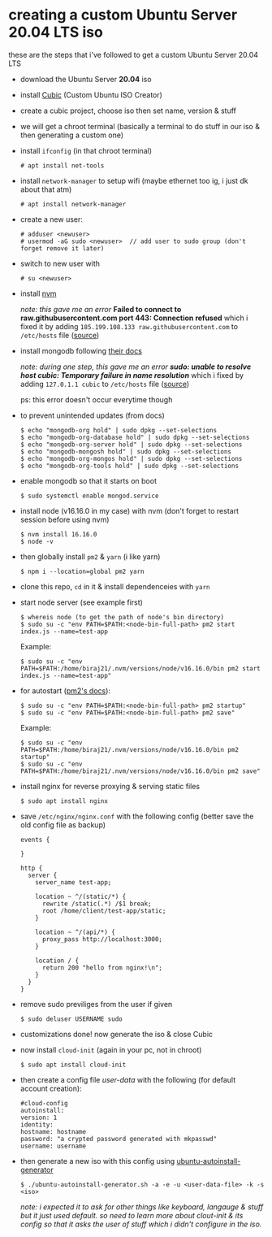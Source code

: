 # creating a custom Ubuntu Server 20.04 LTS iso

these are the steps that i've followed to get a custom Ubuntu Server 20.04 LTS

- download the Ubuntu Server **20.04** iso
- install [Cubic](https://github.com/PJ-Singh-001/Cubic) (Custom Ubuntu ISO Creator)
- create a cubic project, choose iso then set name, version & stuff
- we will get a chroot terminal (basically a terminal to do stuff in our iso & then generating a custom one)
- install `ifconfig` (in that chroot terminal)
  ```
  # apt install net-tools
  ```
- install `network-manager` to setup wifi (maybe ethernet too ig, i just dk about that atm)
  ```
  # apt install network-manager
  ```
- create a new user:
  ```
  # adduser <newuser>
  # usermod -aG sudo <newuser>  // add user to sudo group (don't forget remove it later)
  ```
- switch to new user with
  ```
  # su <newuser>
  ```
- install [nvm](https://github.com/nvm-sh/nvm#installing-and-updating)

  _note: this gave me an error_ **Failed to connect to raw.githubusercontent.com port 443: Connection refused** which i fixed it by adding `185.199.108.133 raw.githubusercontent.com` to `/etc/hosts` file ([source](https://www.debugpoint.com/failed-connect-raw-githubusercontent-com-port-443/#:~:text=Fix%201%3A%20Updating%20the%20%2Fetc%2Fhosts%20file%20in%20Linux,-If%20you%20are&text=Open%20the%20%2Fetc%2Fhosts%20file.&text=Then%20at%20the%20end%20of%20this%20file%2C%20add%20the%20IP%20address.&text=Save%20and%20close%20the%20file,again%2C%20and%20it%20should%20work.))

- install mongodb following [their docs](https://www.mongodb.com/docs/manual/tutorial/install-mongodb-on-ubuntu/)

  _note: during one step, this gave me an error **sudo: unable to resolve host cubic: Temporary failure in name resolution**_ which i fixed by adding `127.0.1.1 cubic` to `/etc/hosts` file ([source](https://askubuntu.com/questions/59458/error-message-sudo-unable-to-resolve-host-none))

  ps: this error doesn't occur everytime though

- to prevent unintended updates (from docs)
  ```
  $ echo "mongodb-org hold" | sudo dpkg --set-selections
  $ echo "mongodb-org-database hold" | sudo dpkg --set-selections
  $ echo "mongodb-org-server hold" | sudo dpkg --set-selections
  $ echo "mongodb-mongosh hold" | sudo dpkg --set-selections
  $ echo "mongodb-org-mongos hold" | sudo dpkg --set-selections
  $ echo "mongodb-org-tools hold" | sudo dpkg --set-selections
  ```
- enable mongodb so that it starts on boot
  ```
  $ sudo systemctl enable mongod.service
  ```
- install node (v16.16.0 in my case) with nvm (don't forget to restart session before using nvm)
  ```
  $ nvm install 16.16.0
  $ node -v
  ```
- then globally install `pm2` & `yarn` (i like yarn)
  ```
  $ npm i --location=global pm2 yarn
  ```
- clone this repo, `cd` in it & install dependenceies with `yarn`
- start node server (see example first)

  ```
  $ whereis node (to get the path of node's bin directory)
  $ sudo su -c "env PATH=$PATH:<node-bin-full-path> pm2 start index.js --name=test-app
  ```

  Example:

  ```
  $ sudo su -c "env PATH=$PATH:/home/biraj21/.nvm/versions/node/v16.16.0/bin pm2 start index.js --name=test-app"
  ```

- for autostart ([pm2's docs](https://pm2.keymetrics.io/docs/usage/startup/)):

  ```
  $ sudo su -c "env PATH=$PATH:<node-bin-full-path> pm2 startup"
  $ sudo su -c "env PATH=$PATH:<node-bin-full-path> pm2 save"
  ```

  Example:

  ```
  $ sudo su -c "env PATH=$PATH:/home/biraj21/.nvm/versions/node/v16.16.0/bin pm2 startup"
  $ sudo su -c "env PATH=$PATH:/home/biraj21/.nvm/versions/node/v16.16.0/bin pm2 save"
  ```

- install nginx for reverse proxying & serving static files
  ```
  $ sudo apt install nginx
  ```
- save `/etc/nginx/nginx.conf` with the following config (better save the old config file as backup)

  ```
  events {

  }

  http {
    server {
      server_name test-app;

      location ~ ^/(static/*) {
        rewrite /static(.*) /$1 break;
        root /home/client/test-app/static;
      }

      location ~ ^/(api/*) {
        proxy_pass http://localhost:3000;
      }

      location / {
        return 200 "hello from nginx!\n";
      }
    }
  }
  ```

- remove sudo previliges from the user if given
  ```
  $ sudo deluser USERNAME sudo
  ```
- customizations done! now generate the iso & close Cubic
- now install `cloud-init` (again in your pc, not in chroot)
  ```
  $ sudo apt install cloud-init
  ```
- then create a config file _user-data_ with the following (for default account creation):
  ```
  #cloud-config
  autoinstall:
  version: 1
  identity:
  hostname: hostname
  password: "a crypted password generated with mkpasswd"
  username: username
  ```
- then generate a new iso with this config using [ubuntu-autoinstall-generator](https://github.com/covertsh/ubuntu-autoinstall-generator)

  ```
  $ ./ubuntu-autoinstall-generator.sh -a -e -u <user-data-file> -k -s <iso>
  ```

  _note: i expected it to ask for other things like keyboard, langauge & stuff but it just used default. so need to learn more about clout-init & its config so that it asks the user of stuff which i didn't configure in the iso._
